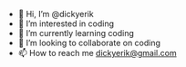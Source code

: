 - 👋 Hi, I’m @dickyerik
- 👀 I’m interested in coding 
- 🌱 I’m currently learning coding
- 💞️ I’m looking to collaborate on coding
- 📫 How to reach me dickyerik@gmail.com

<!---
dickyerik/dickyerik is a ✨ special ✨ repository because its `README.md` (this file) appears on your GitHub profile.
You can click the Preview link to take a look at your changes.
--->
